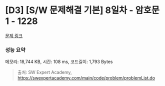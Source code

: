 # [D3] [S/W 문제해결 기본] 8일차 - 암호문1 - 1228 

[문제 링크](https://swexpertacademy.com/main/code/problem/problemDetail.do?contestProbId=AV14w-rKAHACFAYD) 

### 성능 요약

메모리: 18,744 KB, 시간: 108 ms, 코드길이: 1,793 Bytes



> 출처: SW Expert Academy, https://swexpertacademy.com/main/code/problem/problemList.do
